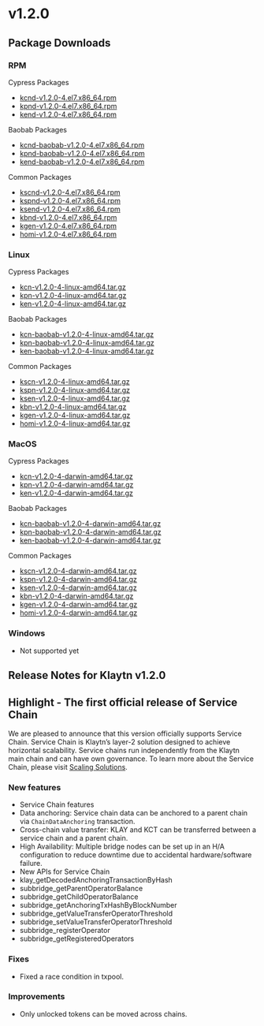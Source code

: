 # v1.2.0

## Package Downloads

### RPM <a id="rpm"></a>

Cypress Packages
- [kcnd-v1.2.0-4.el7.x86_64.rpm](http://packages.klaytn.net/klaytn/v1.2.0/kcnd-v1.2.0-4.el7.x86_64.rpm)
- [kpnd-v1.2.0-4.el7.x86_64.rpm](http://packages.klaytn.net/klaytn/v1.2.0/kpnd-v1.2.0-4.el7.x86_64.rpm)
- [kend-v1.2.0-4.el7.x86_64.rpm](http://packages.klaytn.net/klaytn/v1.2.0/kend-v1.2.0-4.el7.x86_64.rpm)

Baobab Packages
- [kcnd-baobab-v1.2.0-4.el7.x86_64.rpm](http://packages.klaytn.net/klaytn/v1.2.0/kcnd-baobab-v1.2.0-4.el7.x86_64.rpm)
- [kpnd-baobab-v1.2.0-4.el7.x86_64.rpm](http://packages.klaytn.net/klaytn/v1.2.0/kpnd-baobab-v1.2.0-4.el7.x86_64.rpm)
- [kend-baobab-v1.2.0-4.el7.x86_64.rpm](http://packages.klaytn.net/klaytn/v1.2.0/kend-baobab-v1.2.0-4.el7.x86_64.rpm)

Common Packages
- [kscnd-v1.2.0-4.el7.x86_64.rpm](http://packages.klaytn.net/klaytn/v1.2.0/kscnd-v1.2.0-4.el7.x86_64.rpm)
- [kspnd-v1.2.0-4.el7.x86_64.rpm](http://packages.klaytn.net/klaytn/v1.2.0/kspnd-v1.2.0-4.el7.x86_64.rpm)
- [ksend-v1.2.0-4.el7.x86_64.rpm](http://packages.klaytn.net/klaytn/v1.2.0/ksend-v1.2.0-4.el7.x86_64.rpm)
- [kbnd-v1.2.0-4.el7.x86_64.rpm](http://packages.klaytn.net/klaytn/v1.2.0/kbnd-v1.2.0-4.el7.x86_64.rpm)
- [kgen-v1.2.0-4.el7.x86_64.rpm](http://packages.klaytn.net/klaytn/v1.2.0/kgen-v1.2.0-4.el7.x86_64.rpm)
- [homi-v1.2.0-4.el7.x86_64.rpm](http://packages.klaytn.net/klaytn/v1.2.0/homi-v1.2.0-4.el7.x86_64.rpm)

### Linux <a id="linux"></a>

Cypress Packages
- [kcn-v1.2.0-4-linux-amd64.tar.gz](http://packages.klaytn.net/klaytn/v1.2.0/kcn-v1.2.0-4-linux-amd64.tar.gz)
- [kpn-v1.2.0-4-linux-amd64.tar.gz](http://packages.klaytn.net/klaytn/v1.2.0/kpn-v1.2.0-4-linux-amd64.tar.gz)
- [ken-v1.2.0-4-linux-amd64.tar.gz](http://packages.klaytn.net/klaytn/v1.2.0/ken-v1.2.0-4-linux-amd64.tar.gz)

Baobab Packages
- [kcn-baobab-v1.2.0-4-linux-amd64.tar.gz](http://packages.klaytn.net/klaytn/v1.2.0/kcn-baobab-v1.2.0-4-linux-amd64.tar.gz)
- [kpn-baobab-v1.2.0-4-linux-amd64.tar.gz](http://packages.klaytn.net/klaytn/v1.2.0/kpn-baobab-v1.2.0-4-linux-amd64.tar.gz)
- [ken-baobab-v1.2.0-4-linux-amd64.tar.gz](http://packages.klaytn.net/klaytn/v1.2.0/ken-baobab-v1.2.0-4-linux-amd64.tar.gz)

Common Packages
- [kscn-v1.2.0-4-linux-amd64.tar.gz](http://packages.klaytn.net/klaytn/v1.2.0/kscn-v1.2.0-4-linux-amd64.tar.gz)
- [kspn-v1.2.0-4-linux-amd64.tar.gz](http://packages.klaytn.net/klaytn/v1.2.0/kspn-v1.2.0-4-linux-amd64.tar.gz)
- [ksen-v1.2.0-4-linux-amd64.tar.gz](http://packages.klaytn.net/klaytn/v1.2.0/ksen-v1.2.0-4-linux-amd64.tar.gz)
- [kbn-v1.2.0-4-linux-amd64.tar.gz](http://packages.klaytn.net/klaytn/v1.2.0/kbn-v1.2.0-4-linux-amd64.tar.gz)
- [kgen-v1.2.0-4-linux-amd64.tar.gz](http://packages.klaytn.net/klaytn/v1.2.0/kgen-v1.2.0-4-linux-amd64.tar.gz)
- [homi-v1.2.0-4-linux-amd64.tar.gz](http://packages.klaytn.net/klaytn/v1.2.0/homi-v1.2.0-4-linux-amd64.tar.gz)

### MacOS <a id="macos"></a>

Cypress Packages
- [kcn-v1.2.0-4-darwin-amd64.tar.gz](http://packages.klaytn.net/klaytn/v1.2.0/kcn-v1.2.0-4-darwin-amd64.tar.gz)
- [kpn-v1.2.0-4-darwin-amd64.tar.gz](http://packages.klaytn.net/klaytn/v1.2.0/kpn-v1.2.0-4-darwin-amd64.tar.gz)
- [ken-v1.2.0-4-darwin-amd64.tar.gz](http://packages.klaytn.net/klaytn/v1.2.0/ken-v1.2.0-4-darwin-amd64.tar.gz)

Baobab Packages
- [kcn-baobab-v1.2.0-4-darwin-amd64.tar.gz](http://packages.klaytn.net/klaytn/v1.2.0/kcn-baobab-v1.2.0-4-darwin-amd64.tar.gz)
- [kpn-baobab-v1.2.0-4-darwin-amd64.tar.gz](http://packages.klaytn.net/klaytn/v1.2.0/kpn-baobab-v1.2.0-4-darwin-amd64.tar.gz)
- [ken-baobab-v1.2.0-4-darwin-amd64.tar.gz](http://packages.klaytn.net/klaytn/v1.2.0/ken-baobab-v1.2.0-4-darwin-amd64.tar.gz)

Common Packages
- [kscn-v1.2.0-4-darwin-amd64.tar.gz](http://packages.klaytn.net/klaytn/v1.2.0/kscn-v1.2.0-4-darwin-amd64.tar.gz)
- [kspn-v1.2.0-4-darwin-amd64.tar.gz](http://packages.klaytn.net/klaytn/v1.2.0/kspn-v1.2.0-4-darwin-amd64.tar.gz)
- [ksen-v1.2.0-4-darwin-amd64.tar.gz](http://packages.klaytn.net/klaytn/v1.2.0/ksen-v1.2.0-4-darwin-amd64.tar.gz)
- [kbn-v1.2.0-4-darwin-amd64.tar.gz](http://packages.klaytn.net/klaytn/v1.2.0/kbn-v1.2.0-4-darwin-amd64.tar.gz)
- [kgen-v1.2.0-4-darwin-amd64.tar.gz](http://packages.klaytn.net/klaytn/v1.2.0/kgen-v1.2.0-4-darwin-amd64.tar.gz)
- [homi-v1.2.0-4-darwin-amd64.tar.gz](http://packages.klaytn.net/klaytn/v1.2.0/homi-v1.2.0-4-darwin-amd64.tar.gz)


### Windows <a id="windows"></a>

- Not supported yet


## Release Notes for Klaytn v1.2.0

## Highlight - The first official release of Service Chain <a id="highlight-the-first-official-release-of-service-chain"></a>
We are pleased to announce that this version officially supports Service Chain.
Service Chain is Klaytn’s layer-2 solution designed to achieve horizontal scalability. Service chains run independently from the Klaytn main chain and can have own governance. To learn more about the Service Chain, please visit [Scaling Solutions](../../learn/scaling-solutions.md).

### New features <a id="new-features"></a>
- Service Chain features
 - Data anchoring: Service chain data can be anchored to a parent chain via `ChainDataAnchoring` transaction.
 - Cross-chain value transfer: KLAY and KCT can be transferred between a service chain and a parent chain.
 - High Availability: Multiple bridge nodes can be set up in an H/A configuration to reduce downtime due to accidental hardware/software failure.
- New APIs for Service Chain
 - klay_getDecodedAnchoringTransactionByHash
 - subbridge_getParentOperatorBalance
 - subbridge_getChildOperatorBalance
 - subbridge_getAnchoringTxHashByBlockNumber
 - subbridge_getValueTransferOperatorThreshold
 - subbridge_setValueTransferOperatorThreshold
 - subbridge_registerOperator
 - subbridge_getRegisteredOperators

### Fixes <a id="fixes"></a>
- Fixed a race condition in txpool.

### Improvements <a id="improvements"></a>
- Only unlocked tokens can be moved across chains.
